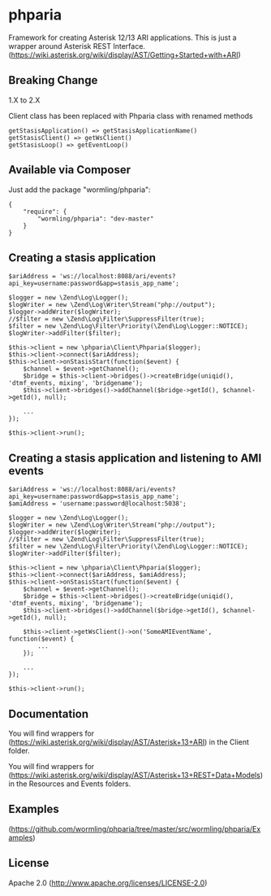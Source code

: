 phparia
===

Framework for creating Asterisk 12/13 ARI applications.  This is just a wrapper around Asterisk REST Interface.  (https://wiki.asterisk.org/wiki/display/AST/Getting+Started+with+ARI)

Breaking Change
---

1.X to 2.X

Client class has been replaced with Phparia class with renamed methods

    getStasisApplication() => getStasisApplicationName()
    getStasisClient() => getWsClient()
    getStasisLoop() => getEventLoop()


Available via Composer
---
Just add the package "wormling/phparia":

    {
        "require": {
            "wormling/phparia": "dev-master"
        }
    }

Creating a stasis application
---
    $ariAddress = 'ws://localhost:8088/ari/events?api_key=username:password&app=stasis_app_name';

    $logger = new \Zend\Log\Logger();
    $logWriter = new \Zend\Log\Writer\Stream("php://output");
    $logger->addWriter($logWriter);
    //$filter = new \Zend\Log\Filter\SuppressFilter(true);
    $filter = new \Zend\Log\Filter\Priority(\Zend\Log\Logger::NOTICE);
    $logWriter->addFilter($filter);
        
    $this->client = new \phparia\Client\Phparia($logger);
    $this->client->connect($ariAddress);
    $this->client->onStasisStart(function($event) {
        $channel = $event->getChannel();
        $bridge = $this->client->bridges()->createBridge(uniqid(), 'dtmf_events, mixing', 'bridgename');
        $this->client->bridges()->addChannel($bridge->getId(), $channel->getId(), null);

        ...
    });

    $this->client->run();

Creating a stasis application and listening to AMI events
---
    $ariAddress = 'ws://localhost:8088/ari/events?api_key=username:password&app=stasis_app_name';
    $amiAddress = 'username:password@localhost:5038';

    $logger = new \Zend\Log\Logger();
    $logWriter = new \Zend\Log\Writer\Stream("php://output");
    $logger->addWriter($logWriter);
    //$filter = new \Zend\Log\Filter\SuppressFilter(true);
    $filter = new \Zend\Log\Filter\Priority(\Zend\Log\Logger::NOTICE);
    $logWriter->addFilter($filter);
        
    $this->client = new \phparia\Client\Phparia($logger);
    $this->client->connect($ariAddress, $amiAddress);
    $this->client->onStasisStart(function($event) {
        $channel = $event->getChannel();
        $bridge = $this->client->bridges()->createBridge(uniqid(), 'dtmf_events, mixing', 'bridgename');
        $this->client->bridges()->addChannel($bridge->getId(), $channel->getId(), null);

        $this->client->getWsClient()->on('SomeAMIEventName', function($event) {
            ...
        });

        ...
    });

    $this->client->run();

Documentation
---
You will find wrappers for (https://wiki.asterisk.org/wiki/display/AST/Asterisk+13+ARI) in the Client folder.

You will find wrappers for (https://wiki.asterisk.org/wiki/display/AST/Asterisk+13+REST+Data+Models) in the Resources and Events folders.

Examples
---
(https://github.com/wormling/phparia/tree/master/src/wormling/phparia/Examples)

License
---
Apache 2.0 (http://www.apache.org/licenses/LICENSE-2.0)